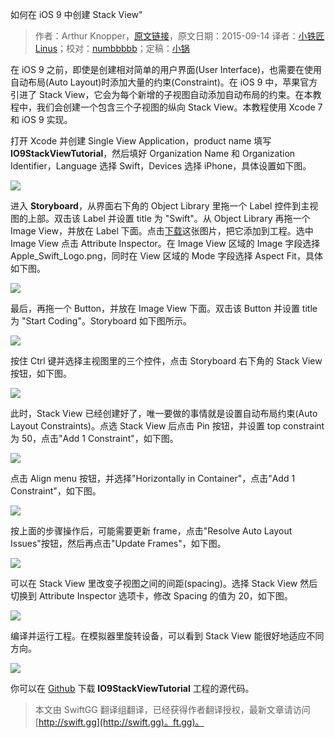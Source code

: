 如何在 iOS 9 中创建 Stack View"

> 作者：Arthur Knopper，[原文链接](http://www.ioscreator.com/tutorials/stack-view-tutorial/)，原文日期：2015-09-14
> 译者：[小铁匠Linus](http://linusling.com)；校对：[numbbbbb](http://numbbbbb.com/)；定稿：[小锅](http://www.swiftyper.com)
  










在 iOS 9 之前，即使是创建相对简单的用户界面(User Interface)，也需要在使用自动布局(Auto Layout)时添加大量的约束(Constraint)。在 iOS 9 中，苹果官方引进了 Stack View，它会为每个新增的子视图自动添加自动布局的约束。在本教程中，我们会创建一个包含三个子视图的纵向 Stack View。本教程使用 Xcode 7 和 iOS 9 实现。



打开 Xcode 并创建 Single View Application，product name 填写 **IO9StackViewTutorial**，然后填好 Organization Name 和 Organization Identifier，Language 选择 Swift，Devices 选择 iPhone，具体设置如下图。

![](http://swift.gg/img/articles/stack-view-tutorial/format=1500w1444269943.108628)

进入 **Storyboard**，从界面右下角的 Object Library 里拖一个 Label 控件到主视图的上部。双击该 Label 并设置 title 为 "Swift"。从 Object Library 再拖一个 Image View，并放在 Label 下面。点击[下载](http://www.ioscreator.com/s/Apple_Swift_Logo2x.png)这张图片，把它添加到工程。选中 Image View 点击 Attribute Inspector。在 Image View 区域的 Image 字段选择 Apple\_Swift\_Logo.png，同时在 View 区域的 Mode 字段选择 Aspect Fit，具体如下图。

![](http://swift.gg/img/articles/stack-view-tutorial/format=750w1444269943.275595)

最后，再拖一个 Button，并放在 Image View 下面。双击该 Button 并设置 title 为 "Start Coding"。Storyboard 如下图所示。

![](http://swift.gg/img/articles/stack-view-tutorial/format=1500w1444269943.340582)

按住 Ctrl 键并选择主视图里的三个控件，点击 Storyboard 右下角的 Stack View 按钮，如下图。

![](http://swift.gg/img/articles/stack-view-tutorial/format=300w1444269943.463557)

此时，Stack View 已经创建好了，唯一要做的事情就是设置自动布局约束(Auto Layout Constraints)。点选 Stack View 后点击 Pin 按钮，并设置 top constraint 为 50，点击"Add 1 Constraint"，如下图。

![](http://swift.gg/img/articles/stack-view-tutorial/format=750w1444269943.529544)

点击 Align menu 按钮，并选择"Horizontally in Container"，点击"Add 1 Constraint"，如下图。

![](http://swift.gg/img/articles/stack-view-tutorial/format=750w1444269943.693511)

按上面的步骤操作后，可能需要更新 frame，点击"Resolve Auto Layout Issues"按钮，然后再点击"Update Frames"，如下图。

![](http://swift.gg/img/articles/stack-view-tutorial/format=750w1444269943.858478)

可以在 Stack View 里改变子视图之间的间距(spacing)。选择 Stack View 然后切换到 Attribute Inspector 选项卡，修改 Spacing 的值为 20，如下图。

![](http://swift.gg/img/articles/stack-view-tutorial/format=750w1444269943.973455)

编译并运行工程。在模拟器里旋转设备，可以看到 Stack View 能很好地适应不同方向。

![](http://swift.gg/img/articles/stack-view-tutorial/format=1500w1444269944.038442)

你可以在 [Github](https://github.com/ioscreator/ioscreator) 下载 **IO9StackViewTutorial** 工程的源代码。
> 本文由 SwiftGG 翻译组翻译，已经获得作者翻译授权，最新文章请访问 [http://swift.gg](http://swift.gg)。ft.gg)。